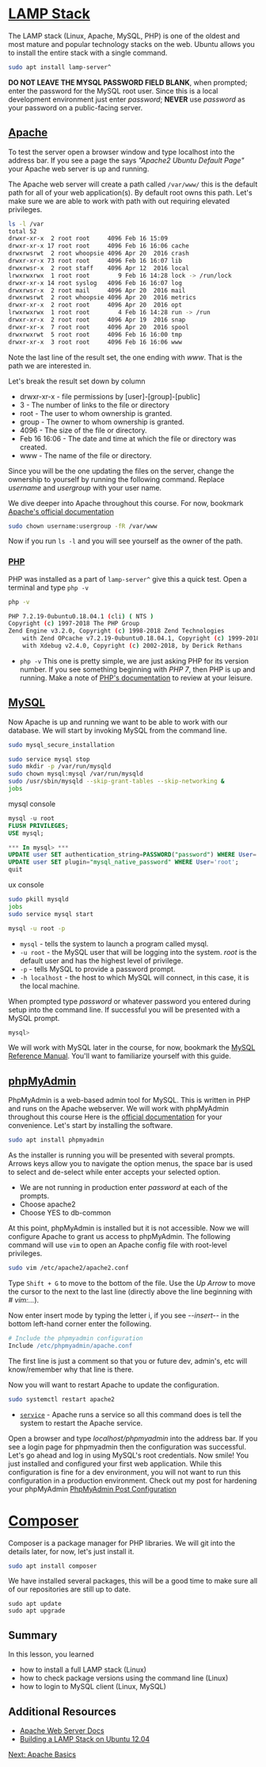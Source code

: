 # [LAMP Stack](https://en.wikipedia.org/wiki/LAMP_(software_bundle))

The LAMP stack (Linux, Apache, MySQL, PHP) is one of the oldest and most mature and popular technology stacks on the web. Ubuntu allows you to install the entire stack with a single command.

```sh
sudo apt install lamp-server^
```

**DO NOT LEAVE THE MYSQL PASSWORD FIELD BLANK**, when prompted; enter the password for the MySQL root user. Since this is a local development environment just enter *password*; **NEVER** use *password* as your password on a public-facing server.

## [Apache](https://httpd.apache.org/)

To test the server open a browser window and type localhost into the address bar. If you see a page the says _"Apache2 Ubuntu Default Page"_ your Apache web server is up and running.

The Apache web server will create a path called ```/var/www/``` this is the default path for all of your web application(s). By default root owns this path. Let's make sure we are able to work with path with out requiring elevated privileges.

```sh
ls -l /var
total 52
drwxr-xr-x  2 root root     4096 Feb 16 15:09 
drwxr-xr-x 17 root root     4096 Feb 16 16:06 cache
drwxrwsrwt  2 root whoopsie 4096 Apr 20  2016 crash
drwxr-xr-x 73 root root     4096 Feb 16 16:07 lib
drwxrwsr-x  2 root staff    4096 Apr 12  2016 local
lrwxrwxrwx  1 root root        9 Feb 16 14:28 lock -> /run/lock
drwxr-xr-x 14 root syslog   4096 Feb 16 16:07 log
drwxrwsr-x  2 root mail     4096 Apr 20  2016 mail
drwxrwsrwt  2 root whoopsie 4096 Apr 20  2016 metrics
drwxr-xr-x  2 root root     4096 Apr 20  2016 opt
lrwxrwxrwx  1 root root        4 Feb 16 14:28 run -> /run
drwxr-xr-x  2 root root     4096 Apr 19  2016 snap
drwxr-xr-x  7 root root     4096 Apr 20  2016 spool
drwxrwxrwt  5 root root     4096 Feb 16 16:00 tmp
drwxr-xr-x  3 root root     4096 Feb 16 16:06 www
```
Note the last line of the result set, the one ending with _www_. That is the path we are interested in.

Let's break the result set down by column
* drwxr-xr-x - file permissions by [user]-[group]-[public]
* 3 - The number of links to the file or directory
* root - The user to whom ownership is granted.
* group - The owner to whom ownership is granted.
* 4096 - The size of the file or directory.
* Feb 16 16:06 - The date and time at which the file or directory was created.
* www - The name of the file or directory.

Since you will be the one updating the files on the server, change the ownership to yourself by running the following command. Replace _username_ and _usergroup_ with your user name.

We dive deeper into Apache throughout this course. For now, bookmark [Apache's official documentation](https://httpd.apache.org/docs/2.4/)

```sh
sudo chown username:usergroup -fR /var/www
```

Now if you run ```ls -l``` and you will see yourself as the owner of the path.

### [PHP](http://php.net/)

PHP was installed as a part of ```lamp-server^``` give this a quick test. Open a terminal and type ```php -v```

```sh
php -v

PHP 7.2.19-0ubuntu0.18.04.1 (cli) ( NTS )
Copyright (c) 1997-2018 The PHP Group
Zend Engine v3.2.0, Copyright (c) 1998-2018 Zend Technologies
    with Zend OPcache v7.2.19-0ubuntu0.18.04.1, Copyright (c) 1999-2018, by Zend Technologies
    with Xdebug v2.4.0, Copyright (c) 2002-2018, by Derick Rethans
```

* ```php -v``` This one is pretty simple, we are just asking PHP for its version number. If you see something beginning with _PHP 7_, then PHP is up and running. Make a note of [PHP's documentation](http://php.net/manual/en/intro-whatis.php) to review at your leisure.

## [MySQL](https://www.phpmyadmin.net/)
Now Apache is up and running we want to be able to work with our database. We will start by invoking MySQL from the command line.

```sh
sudo mysql_secure_installation

sudo service mysql stop
sudo mkdir -p /var/run/mysqld
sudo chown mysql:mysql /var/run/mysqld
sudo /usr/sbin/mysqld --skip-grant-tables --skip-networking &
jobs
```

mysql console
```sql
mysql -u root
FLUSH PRIVILEGES;
USE mysql; 

*** In mysql> *** 
UPDATE user SET authentication_string=PASSWORD("password") WHERE User='root';
UPDATE user SET plugin="mysql_native_password" WHERE User='root';
quit  
```

ux console
```sh
sudo pkill mysqld
jobs
sudo service mysql start

mysql -u root -p
```

* ```mysql``` - tells the system to launch a program called mysql.
* ```-u root``` - the MySQL user that will be logging into the system. _root_ is the default user and has the highest level of privilege.
* ```-p``` - tells MySQL to provide a password prompt.
* ```-h localhost``` - the host to which MySQL will connect, in this case, it is the local machine.

When prompted type _password_ or whatever password you entered during setup into the command line. If successful you will be presented with a MySQL prompt.

```sh
mysql>
```

We will work with MySQL later in the course, for now, bookmark the [MySQL Reference Manual](https://dev.mysql.com/doc/refman/5.7/en/). You'll want to familiarize yourself with this guide.

## [phpMyAdmin](https://www.phpmyadmin.net/)

PhpMyAdmin is a web-based admin tool for MySQL. This is written in PHP and runs on the Apache webserver. We will work with phpMyAdmin throughout this course Here is the [official documentation](https://docs.phpmyadmin.net/en/latest/) for your convenience. Let's start by installing the software.

```sh
sudo apt install phpmyadmin
```

As the installer is running you will be presented with several prompts. Arrows keys allow you to navigate the option menus, the space bar is used to select and de-select while enter accepts your selected option.

* We are not running in production enter _password_ at each of the prompts.
* Choose apache2
* Choose YES to db-common

At this point, phpMyAdmin is installed but it is not accessible. Now we will configure Apache to grant us access to phpMyAdmin. The following command will use ```vim``` to open an Apache config file with root-level privileges.

```sh
sudo vim /etc/apache2/apache2.conf
```
Type ```Shift + G``` to move to the bottom of the file. Use the _Up Arrow_ to move the cursor to the next to the last line (directly above the line beginning with _# vim:..._).

Now enter insert mode by typing the letter i, if you see _--insert--_ in the bottom left-hand corner enter the following.

```apache
# Include the phpmyadmin configuration
Include /etc/phpmyadmin/apache.conf
```

The first line is just a comment so that you or future dev, admin's, etc will know/remember why that line is there.


Now you will want to restart Apache to update the configuration.
```sh
sudo systemctl restart apache2
```

* [```service```](http://manpages.ubuntu.com/manpages/zesty/man8/service.8.html) - Apache runs a service so all this command does is tell the system to restart the Apache service.

Open a browser and type _localhost/phpmyadmin_ into the address bar. If you see a login page for phpmyadmin then the configuration was successful. Let's go ahead and log in using MySQL's root credentials. Now smile! You just installed and configured your first web application. While this configuration is fine for a dev environment, you will not want to run this configuration in a production environment. Check out my post for hardening your phpMyAdmin [PhpMyAdmin Post Configuration](https://jasonsnider.com/posts/view/phpmyadmin-post-configuration)

# [Composer](https://getcomposer.org/)

Composer is a package manager for PHP libraries. We will git into the details later, for now, let's just install it.
```sh
sudo apt install composer
```

We have installed several packages, this will be a good time to make sure all of our repositories are still up to date.

```
sudo apt update
sudo apt upgrade
```

## Summary
In this lesson, you learned
* how to install a full LAMP stack (Linux)
* how to check package versions using the command line (Linux)
* how to login to MySQL client (Linux, MySQL)

## Additional Resources

* [Apache Web Server Docs](https://httpd.apache.org/docs/)
* [Building a LAMP Stack on Ubuntu 12.04](https://jasonsnider.com/posts/view/building-a-lamp-stack-on-ubuntu-12-04)

[Next: Apache Basics](05-ApacheBasics.md)

